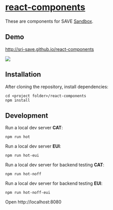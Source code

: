 # [react-components](https://github.com/SRI-SAVE/react-components)

These are components for SAVE [Sandbox](https://github.com/SRI-SAVE/Sandbox).

## Demo
http://sri-save.github.io/react-components

<a href="http://sri-save.github.io/react-components/cat.gif" target="_blank">![](https://http://sri-save.github.io/react-components/cat.gif)</a>

## Installation
After cloning the repository, install dependencies:
```
cd <project folder>/react-components
npm install
```
## Development
Run a local dev server **CAT**:
```
npm run hot
```
Run a local dev server **EUI**:
```
npm run hot-eui
```
Run a local dev server for backend testing **CAT**:
```
npm run hot-noff
```
Run a local dev server for backend testing **EUI**:
```
npm run hot-noff-eui
```
Open http://localhost:8080
